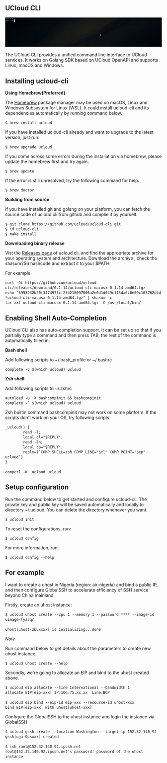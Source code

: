##  UCloud CLI 
  
![](./docs/_static/ucloud_cli_demo.gif)

The UCloud CLI provides a unified command line interface to UCloud services. It works on Golang SDK based on UCloud OpenAPI and supports Linux, macOS and Windows. 

## Installing ucloud-cli

**Using Homebrew(Preferred)**

The [Homebrew](https://docs.brew.sh/Installation) package manager may be used on macOS, Linux and Windows Subsystem for Linux (WSL).
It could install ucloud-cli and its dependencies automatically by running command below.

```
$ brew install ucloud
```

If you have installed ucloud-cli already and want to upgrade to the latest version, just run:

```
$ brew upgrade ucloud
```

If you come across some errors during the installation via homebrew, please update the homebrew first and try again.

```
$ brew update
```

If the error is still unresolved, try the following command for help.

```
$ brew doctor
```

**Building from source**

If you have installed git and golang on your platform, you can fetch the source code of ucloud cli from github and complie it by yourself.

```
$ git clone https://github.com/ucloud/ucloud-cli.git
$ cd ucloud-cli
$ make install
```

**Downloading binary release**

Vist the [Releases page](https://github.com/ucloud/ucloud-cli/releases) of ucloud cli, and find the appropriate archive for your operating system and architecture.
Download the archive , check the shasum256 hashcode and extract it to your $PATH

For example
```
curl -OL https://github.com/ucloud/ucloud-cli/releases/download/0.1.14/ucloud-cli-macosx-0.1.14-amd64.tgz
echo "6953232b20f3474973cf234218097006a2e0d1d049c115da6c0e09c103762d4d *ucloud-cli-macosx-0.1.14-amd64.tgz" | shasum -c
tar zxf ucloud-cli-macosx-0.1.14-amd64.tgz -C /usr/local/bin/
```

## Enabling Shell Auto-Completion

UCloud CLI also has auto-completion support. It can be set up so that if you partially type a command and then press TAB, the rest of the command is automatically filled in.

**Bash shell** 

Add following scripts to  ~/.bash_profile or ~/.bashrc 

```
complete -C $(which ucloud) ucloud
```

**Zsh shell** 

Add following scripts to ~/.zshrc 

```
autoload -U +X bashcompinit && bashcompinit
complete -F $(which ucloud) ucloud
```
Zsh builtin command bashcompinit may not work on some platform. If the scripts don't work on your OS, try following scripts
```
_ucloud() {
        read -l;
        local cl="$REPLY";
        read -ln;
        local cp="$REPLY";
        reply=(`COMP_SHELL=zsh COMP_LINE="$cl" COMP_POINT="$cp" ucloud`)
}

compctl -K _ucloud ucloud
```


## Setup configuration

Run the command below to get started and configure ucloud-cli. The private key and public key will be saved automatically and locally to directory ~/.ucloud.
You can delete the directory whenever you want.

```
$ ucloud init
```

To reset the configurations, run:

```
$ ucloud config
```

For more information, run:

```
$ ucloud config --help
```

## For example

I want to create a uhost in Nigeria (region: air-nigeria) and bind a public IP, and then configure GlobalSSH to accelerate efficiency of SSH service beyond China mainland.

Firstly, create an uhost instance:

```
$ ucloud uhost create --cpu 1 --memory 1 --password **** --image-id uimage-fya3qr

uhost[uhost-zbuxxxx] is initializing...done
```

*Note* 

Run command below to get details about the parameters to create new uhost instance.

```
$ ucloud uhost create --help
```

Secondly, we're going to allocate an EIP and bind to the uhost created above.

```
$ ucloud eip allocate --line International --bandwidth 1
allocate EIP[eip-xxx] IP:106.75.xx.xx  Line:BGP

$ ucloud eip bind --eip-id eip-xxx --resource-id uhost-xxx
bind EIP[eip-xxx] with uhost[uhost-xxx]
```

Configure the GlobalSSH to the uhost instance and login the instance via GlobalSSH

```
$ ucloud gssh create --location Washington --target-ip 152.32.140.92
gssh[uga-0psxxx] created

$ ssh root@152.32.140.92.ipssh.net
root@152.32.140.92.ipssh.net's password: password of the uhost instance
```
